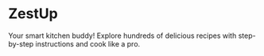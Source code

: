 # ZestUp
Your smart kitchen buddy! Explore hundreds of delicious recipes with step-by-step instructions and cook like a pro.
